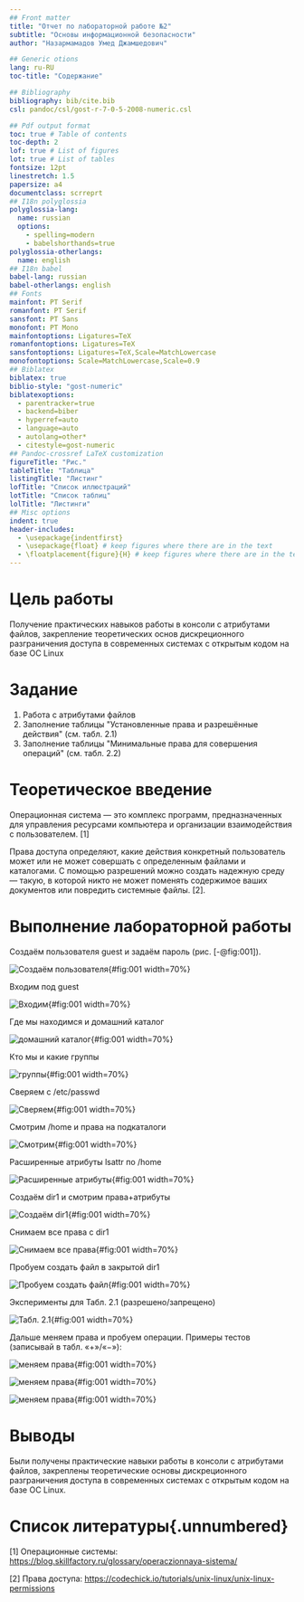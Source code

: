 ```yaml
---
## Front matter
title: "Отчет по лабораторной работе №2"
subtitle: "Основы информационной безопасности"
author: "Назармамадов Умед Джамшедович"

## Generic otions
lang: ru-RU
toc-title: "Содержание"

## Bibliography
bibliography: bib/cite.bib
csl: pandoc/csl/gost-r-7-0-5-2008-numeric.csl

## Pdf output format
toc: true # Table of contents
toc-depth: 2
lof: true # List of figures
lot: true # List of tables
fontsize: 12pt
linestretch: 1.5
papersize: a4
documentclass: scrreprt
## I18n polyglossia
polyglossia-lang:
  name: russian
  options:
	- spelling=modern
	- babelshorthands=true
polyglossia-otherlangs:
  name: english
## I18n babel
babel-lang: russian
babel-otherlangs: english
## Fonts
mainfont: PT Serif
romanfont: PT Serif
sansfont: PT Sans
monofont: PT Mono
mainfontoptions: Ligatures=TeX
romanfontoptions: Ligatures=TeX
sansfontoptions: Ligatures=TeX,Scale=MatchLowercase
monofontoptions: Scale=MatchLowercase,Scale=0.9
## Biblatex
biblatex: true
biblio-style: "gost-numeric"
biblatexoptions:
  - parentracker=true
  - backend=biber
  - hyperref=auto
  - language=auto
  - autolang=other*
  - citestyle=gost-numeric
## Pandoc-crossref LaTeX customization
figureTitle: "Рис."
tableTitle: "Таблица"
listingTitle: "Листинг"
lofTitle: "Список иллюстраций"
lotTitle: "Список таблиц"
lolTitle: "Листинги"
## Misc options
indent: true
header-includes:
  - \usepackage{indentfirst}
  - \usepackage{float} # keep figures where there are in the text
  - \floatplacement{figure}{H} # keep figures where there are in the text
---
```


# Цель работы

Получение практических навыков работы в консоли с атрибутами файлов, закрепление теоретических основ дискреционного разграничения доступа в современных системах с открытым кодом на базе ОС Linux

# Задание

1. Работа с атрибутами файлов
2. Заполнение таблицы "Установленные права и разрешённые действия" (см. табл. 2.1)
3. Заполнение таблицы "Минимальные права для совершения операций" (см. табл. 2.2)

# Теоретическое введение

Операционная система — это комплекс программ, предназначенных для управления ресурсами компьютера и организации взаимодействия с пользователем. [1]

Права доступа определяют, какие действия конкретный пользователь может или не может совершать с определенным файлами и каталогами. С помощью разрешений можно создать надежную среду — такую, в которой никто не может поменять содержимое ваших документов или повредить системные файлы. [2].

# Выполнение лабораторной работы

Создаём пользователя guest и задаём пароль (рис. [-@fig:001]).

![Создаём пользователя](image/18.jpg){#fig:001 width=70%}

Входим под guest

![Входим](image/19.jpg){#fig:001 width=70%}

Где мы находимся и домашний каталог

![домашний каталог](image/20.jpg){#fig:001 width=70%}

Кто мы и какие группы

![группы](image/21.jpg){#fig:001 width=70%}

Сверяем с /etc/passwd

![Сверяем](image/22.jpg){#fig:001 width=70%}

Смотрим /home и права на подкаталоги

![Смотрим](image/23.jpg){#fig:001 width=70%}

Расширенные атрибуты lsattr по /home

![Расширенные атрибуты](image/24.jpg){#fig:001 width=70%}

Создаём dir1 и смотрим права+атрибуты

![Создаём dir1](image/25.jpg){#fig:001 width=70%}

Снимаем все права с dir1

![Снимаем все права](image/26.jpg){#fig:001 width=70%}

Пробуем создать файл в закрытой dir1

![Пробуем создать файл](image/27.jpg){#fig:001 width=70%}

Эксперименты для Табл. 2.1 (разрешено/запрещено)

![Табл. 2.1](image/28.jpg){#fig:001 width=70%}

Дальше меняем права и пробуем операции. Примеры тестов (записывай в табл. «+»/«−»):

![меняем права](image/29.jpg){#fig:001 width=70%}

![меняем права](image/30.jpg){#fig:001 width=70%}

![меняем права](image/31.jpg){#fig:001 width=70%}

# Выводы

Были получены практические навыки работы в консоли с атрибутами файлов, закреплены теоретические основы дискреционного разграничения доступа в современных системах с открытым кодом на базе ОС Linux.

# Список литературы{.unnumbered}

[1] Операционные системы: https://blog.skillfactory.ru/glossary/operaczionnaya-sistema/

[2] Права доступа: https://codechick.io/tutorials/unix-linux/unix-linux-permissions
